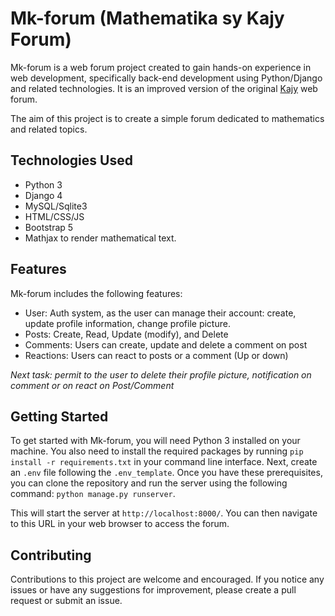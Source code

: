 # Mk-forum (Mathematika sy Kajy Forum)

Mk-forum is a web forum project created to gain hands-on experience in web development, specifically back-end development using Python/Django and related technologies. It is an improved version of the original [Kajy](https://github.com/Fahazavana/Kajy) web forum.

The aim of this project is to create a simple forum dedicated to mathematics and related topics.

## Technologies Used

* Python 3
* Django 4
* MySQL/Sqlite3
* HTML/CSS/JS
* Bootstrap 5
* Mathjax to render mathematical text.

## Features

Mk-forum includes the following features:

* User: Auth system, as the user can manage their account: create, update profile information,  change profile picture.
* Posts: Create, Read, Update (modify), and Delete
* Comments: Users can create, update and delete a 
comment on post
* Reactions: Users can react to posts or a  comment (Up or down)

*Next task: permit to the user to delete their profile picture, notification on comment or on react on Post/Comment*
## Getting Started

To get started with Mk-forum, you will need Python 3 installed on your machine. You also need to install the required packages by running `pip install -r requirements.txt` in your command line interface. Next, create an `.env` file following the `.env_template`. Once you have these prerequisites, you can clone the repository and run the server using the following command: `python manage.py runserver`.

This will start the server at `http://localhost:8000/`. You can then navigate to this URL in your web browser to access the forum.

## Contributing

Contributions to this project are welcome and encouraged. If you notice any issues or have any suggestions for improvement, please create a pull request or submit an issue.
